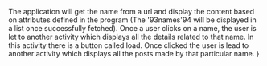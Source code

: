 
The application will get the name from a url and display the content based on attributes defined in the program (The \'93names\'94 will be displayed in a list once successfully fetched). Once a user clicks on a name, the user is let to another activity which displays all the details related to that name. In this activity there is a button called load. Once clicked the user is lead to another activity which displays all the posts made by that particular name.  }
